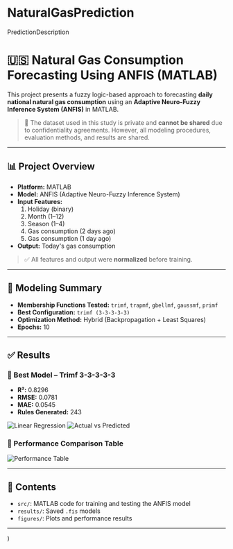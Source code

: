 # NaturalGasPrediction
PredictionDescription
# 🇺🇸 Natural Gas Consumption Forecasting Using ANFIS (MATLAB)

This project presents a fuzzy logic-based approach to forecasting **daily national natural gas consumption** using an **Adaptive Neuro-Fuzzy Inference System (ANFIS)** in MATLAB.

> 🚫 The dataset used in this study is private and **cannot be shared** due to confidentiality agreements. However, all modeling procedures, evaluation methods, and results are shared.

---

## 📊 Project Overview

- **Platform:** MATLAB
- **Model:** ANFIS (Adaptive Neuro-Fuzzy Inference System)
- **Input Features:**
  1. Holiday (binary)
  2. Month (1–12)
  3. Season (1–4)
  4. Gas consumption (2 days ago)
  5. Gas consumption (1 day ago)
- **Output:** Today's gas consumption

> ✅ All features and output were **normalized** before training.

---

## 🧠 Modeling Summary

- **Membership Functions Tested:** `trimf`, `trapmf`, `gbellmf`, `gaussmf`, `primf`
- **Best Configuration:** `trimf (3-3-3-3-3)`
- **Optimization Method:** Hybrid (Backpropagation + Least Squares)
- **Epochs:** 10

---

## ✅ Results

### 🔹 Best Model – Trimf 3-3-3-3-3
- **R²:** 0.8296  
- **RMSE:** 0.0781  
- **MAE:** 0.0545  
- **Rules Generated:** 243

![Linear Regression](figures/linear_regression_trimf.png)
![Actual vs Predicted](figures/actual_vs_predicted_trimf.png)

### 🔹 Performance Comparison Table

![Performance Table](figures/performance_table.png)

---

## 📁 Contents

- `src/`: MATLAB code for training and testing the ANFIS model
- `results/`: Saved `.fis` models
- `figures/`: Plots and performance results

---

)
